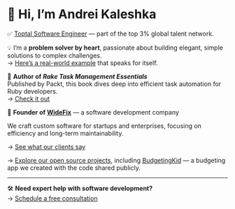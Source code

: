 # 👋 Hi, I’m Andrei Kaleshka

✅ [Toptal Software Engineer](https://www.toptal.com/resume/andrey-koleshko) — part of the top 3% global talent network.

💡 I’m a **problem solver by heart**, passionate about building elegant, simple solutions to complex challenges.  
→ [Here’s a real-world example](https://x.com/ka8725/status/1827818448224731223) that speaks for itself.

📘 **Author of _Rake Task Management Essentials_**  
Published by Packt, this book dives deep into efficient task automation for Ruby developers.  
→ [Check it out](https://www.packtpub.com/product/rake-task-management-essentials/9781783280773)

🚀 **Founder of [WideFix](https://widefix.com/)** — a software development company

We craft custom software for startups and enterprises, focusing on efficiency and long-term maintainability.

→ [See what our clients say](https://clutch.co/profile/widefix#reviews)

→ [Explore our open source projects](https://github.com/widefix), including [BudgetingKid](https://get.budgetingkid.com/) — a budgeting app we created with the code shared publicly.

---

🛠️ **Need expert help with software development?**  
→ [Schedule a free consultation](https://calendly.com/andrei-kaleshka/30min)
